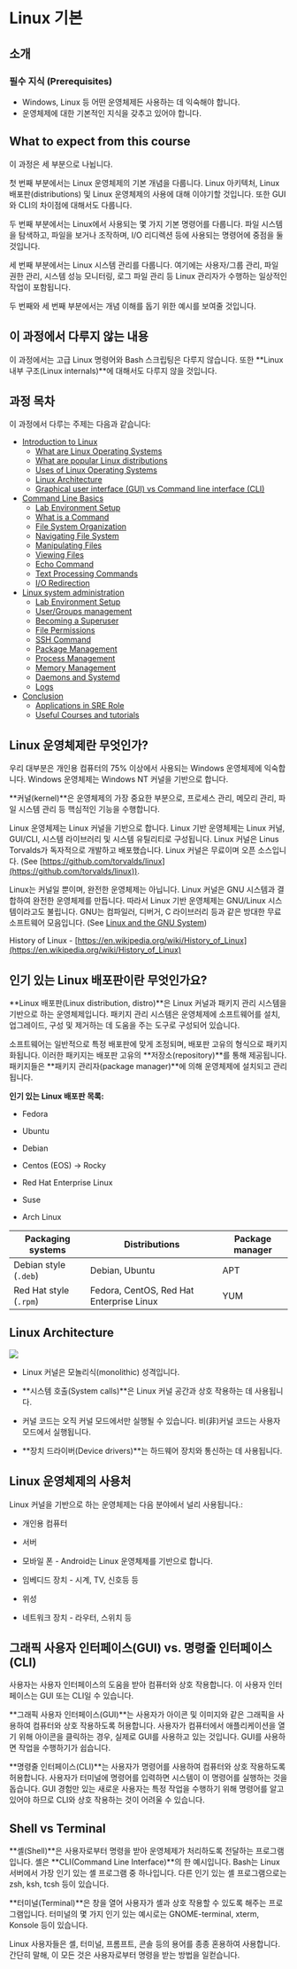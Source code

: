 # Linux 기본

## 소개
### 필수 지식 (Prerequisites)

- Windows, Linux 등 어떤 운영체제든 사용하는 데 익숙해야 합니다.
- 운영체제에 대한 기본적인 지식을 갖추고 있어야 합니다.

## What to expect from this course

이 과정은 세 부분으로 나뉩니다.

첫 번째 부분에서는 Linux 운영체제의 기본 개념을 다룹니다. Linux 아키텍처, Linux 배포판(distributions) 및 Linux 운영체제의 사용에 대해 이야기할 것입니다. 또한 GUI와 CLI의 차이점에 대해서도 다룹니다.

두 번째 부분에서는 Linux에서 사용되는 몇 가지 기본 명령어를 다룹니다. 파일 시스템을 탐색하고, 파일을 보거나 조작하며, I/O 리디렉션 등에 사용되는 명령어에 중점을 둘 것입니다.

세 번째 부분에서는 Linux 시스템 관리를 다룹니다. 여기에는 사용자/그룹 관리, 파일 권한 관리, 시스템 성능 모니터링, 로그 파일 관리 등 Linux 관리자가 수행하는 일상적인 작업이 포함됩니다.

두 번째와 세 번째 부분에서는 개념 이해를 돕기 위한 예시를 보여줄 것입니다.

## 이 과정에서 다루지 않는 내용

이 과정에서는 고급 Linux 명령어와 Bash 스크립팅은 다루지 않습니다. 또한 **Linux 내부 구조(Linux internals)**에 대해서도 다루지 않을 것입니다.

## 과정 목차

이 과정에서 다루는 주제는 다음과 같습니다:

* [Introduction to Linux](intro.md)
    * [What are Linux Operating Systems](#what-are-linux-operating-systems)
    * [What are popular Linux distributions](#what-are-popular-linux-distributions)
    * [Uses of Linux Operating Systems](#uses-of-linux-operating-systems)
    * [Linux Architecture](#linux-architecture)
    * [Graphical user interface (GUI) vs Command line interface (CLI)](#graphical-user-interface-gui-vs-command-line-interface-cli)
* [Command Line Basics](command_line_basics.md)
    * [Lab Environment Setup](command_line_basics.md#lab-environment-setup)
    * [What is a Command](command_line_basics.md#what-is-a-command)
    * [File System Organization](command_line_basics.md#file-system-organization)
    * [Navigating File System](command_line_basics.md#commands-for-navigating-the-file-system)
    * [Manipulating Files](command_line_basics.md#commands-for-manipulating-files)
    * [Viewing Files](command_line_basics.md#commands-for-viewing-files)
    * [Echo Command](command_line_basics.md#echo-command)
    * [Text Processing Commands](command_line_basics.md#text-processing-commands)
    * [I/O Redirection](command_line_basics.md#io-redirection)
* [Linux system administration](linux_server_administration.md)
    * [Lab Environment Setup](linux_server_administration.md#lab-environment-setup)
    * [User/Groups management](linux_server_administration.md#usergroup-management)
    * [Becoming a Superuser](linux_server_administration.md#becoming-a-superuser)
    * [File Permissions](linux_server_administration.md#file-permissions)
    * [SSH Command](linux_server_administration.md#ssh-command)
    * [Package Management](linux_server_administration.md#package-management)
    * [Process Management](linux_server_administration.md#process-management)
    * [Memory Management](linux_server_administration.md#memory-management)
    * [Daemons and Systemd](linux_server_administration.md#daemons)
    * [Logs](linux_server_administration.md#logs)
* [Conclusion](conclusion.md)
    * [Applications in SRE Role](conclusion.md#applications-in-sre-role)
    * [Useful Courses and tutorials](conclusion.md#useful-courses-and-tutorials)

## Linux 운영체제란 무엇인가?

우리 대부분은 개인용 컴퓨터의 75% 이상에서 사용되는 Windows 운영체제에 익숙합니다. Windows 운영체제는 Windows NT 커널을 기반으로 합니다.

**커널(kernel)**은 운영체제의 가장 중요한 부분으로, 프로세스 관리, 메모리 관리, 파일 시스템 관리 등 핵심적인 기능을 수행합니다.

Linux 운영체제는 Linux 커널을 기반으로 합니다. Linux 기반 운영체제는 Linux 커널, GUI/CLI, 시스템 라이브러리 및 시스템 유틸리티로 구성됩니다. Linux 커널은 Linus Torvalds가 독자적으로 개발하고 배포했습니다. Linux 커널은 무료이며 오픈 소스입니다. (See 
[https://github.com/torvalds/linux](https://github.com/torvalds/linux)).

Linux는 커널일 뿐이며, 완전한 운영체제는 아닙니다. Linux 커널은 GNU 시스템과 결합하여 완전한 운영체제를 만듭니다. 따라서 Linux 기반 운영체제는 GNU/Linux 시스템이라고도 불립니다. GNU는 컴파일러, 디버거, C 라이브러리 등과 같은 방대한 무료 소프트웨어 모음입니다. (See
[Linux and the GNU  System](https://www.gnu.org/gnu/linux-and-gnu.en.html))

History of Linux -
[https://en.wikipedia.org/wiki/History_of_Linux](https://en.wikipedia.org/wiki/History_of_Linux)

## 인기 있는 Linux 배포판이란 무엇인가요?

**Linux 배포판(Linux distribution, distro)**은 Linux 커널과 패키지 관리 시스템을 기반으로 하는 운영체제입니다. 패키지 관리 시스템은 운영체제에 소프트웨어를 설치, 업그레이드, 구성 및 제거하는 데 도움을 주는 도구로 구성되어 있습니다.

소프트웨어는 일반적으로 특정 배포판에 맞게 조정되며, 배포판 고유의 형식으로 패키지화됩니다. 이러한 패키지는 배포판 고유의 **저장소(repository)**를 통해 제공됩니다. 패키지들은 **패키지 관리자(package manager)**에 의해 운영체제에 설치되고 관리됩니다.

**인기 있는 Linux 배포판 목록:**

- Fedora

- Ubuntu

- Debian

- Centos (EOS) -> Rocky

- Red Hat Enterprise Linux

- Suse

- Arch Linux


| Packaging systems      | Distributions                              | Package manager
| ---------------------- | ------------------------------------------ | -----------------
| Debian style (`.deb`)  |   Debian, Ubuntu                           |   APT
| Red Hat style (`.rpm`) |   Fedora, CentOS, Red Hat Enterprise Linux |  YUM

## Linux Architecture

![](images/linux/commands/image25.png)

- Linux 커널은 모놀리식(monolithic) 성격입니다.

- **시스템 호출(System calls)**은 Linux 커널 공간과 상호 작용하는 데 사용됩니다.

- 커널 코드는 오직 커널 모드에서만 실행될 수 있습니다. 비(非)커널 코드는 사용자 모드에서 실행됩니다.

- **장치 드라이버(Device drivers)**는 하드웨어 장치와 통신하는 데 사용됩니다.

## Linux 운영체제의 사용처

Linux 커널을 기반으로 하는 운영체제는 다음 분야에서 널리 사용됩니다.:

- 개인용 컴퓨터

- 서버

- 모바일 폰 - Android는 Linux 운영체제를 기반으로 합니다.

- 임베디드 장치 - 시계, TV, 신호등 등

- 위성

- 네트워크 장치 - 라우터, 스위치 등

## 그래픽 사용자 인터페이스(GUI) vs. 명령줄 인터페이스(CLI)

사용자는 사용자 인터페이스의 도움을 받아 컴퓨터와 상호 작용합니다. 이 사용자 인터페이스는 GUI 또는 CLI일 수 있습니다.

**그래픽 사용자 인터페이스(GUI)**는 사용자가 아이콘 및 이미지와 같은 그래픽을 사용하여 컴퓨터와 상호 작용하도록 허용합니다. 사용자가 컴퓨터에서 애플리케이션을 열기 위해 아이콘을 클릭하는 경우, 실제로 GUI를 사용하고 있는 것입니다. GUI를 사용하면 작업을 수행하기가 쉽습니다.

**명령줄 인터페이스(CLI)**는 사용자가 명령어를 사용하여 컴퓨터와 상호 작용하도록 허용합니다. 사용자가 터미널에 명령어를 입력하면 시스템이 이 명령어를 실행하는 것을 돕습니다. GUI 경험만 있는 새로운 사용자는 특정 작업을 수행하기 위해 명령어를 알고 있어야 하므로 CLI와 상호 작용하는 것이 어려울 수 있습니다.

## Shell vs Terminal

**셸(Shell)**은 사용자로부터 명령을 받아 운영체제가 처리하도록 전달하는 프로그램입니다. 셸은 **CLI(Command Line Interface)**의 한 예시입니다. Bash는 Linux 서버에서 가장 인기 있는 셸 프로그램 중 하나입니다. 다른 인기 있는 셸 프로그램으로는 zsh, ksh, tcsh 등이 있습니다.

**터미널(Terminal)**은 창을 열어 사용자가 셸과 상호 작용할 수 있도록 해주는 프로그램입니다. 터미널의 몇 가지 인기 있는 예시로는 GNOME-terminal, xterm, Konsole 등이 있습니다.

Linux 사용자들은 셸, 터미널, 프롬프트, 콘솔 등의 용어를 종종 혼용하여 사용합니다. 간단히 말해, 이 모든 것은 사용자로부터 명령을 받는 방법을 일컫습니다.